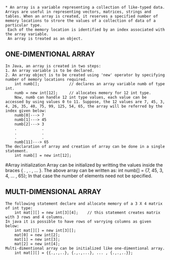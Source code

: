     * An array is a variable representing a collection of like-typed data. Arrays are useful in representing vectors, matrices, strings and tables. When an array is created, it reserves a specified number of memory locations to strore the values of a collection of data of a particular type. 
     Each of the memory location is identified by an index associated with the array variable.
     An array is treated as an object.
    
## ONE-DIMENTIONAL ARRAY
    In Java, an array is created in two steps:
    1. An array variable is to be declared.
    2. An array object is to be created using 'new' operator by specifying number of memory locations required.
        int numb[];             // declares an array variable numb of type int.
        numb = new int[12];     // allocates memory for 12 int type.
        Now, numb can handle 12 int type values, each value can be accessed by using values 0 to 11. Suppose, the 12 values are 7, 45, 3, 4, 26, 35, 40, 75, 99, 125, 54, 65, the array will be referred by the index given below:
        numb[0]---> 7
        numb[1]---> 45
        numb[2]---> 3
        .           .
        .           .
        .           .
        numb[11]---> 65
    The declaration of array and creation of array can be done in a single statement.
        int numb[] = new int[12];
  #Array initialization
        Array can be initialized by writting the values inside the braces { . , . , ... }. The above array can be written as:
        int numb[] = {7, 45, 3, 4, ... , 65};
        In that case the number of elements need not be specified.
        
## MULTI-DIMENSIONAL ARRAY
    The following statement declare and allocate memory of a 3 X 4 matrix of int type:
        int mat[][] = new int[3][4];    // this statement creates matrix with 3 rows and 4 columns.
    In java it is possible to have rows of varrying columns as given below:
        int mat[][] = new int[3][];
        mat[0] = new int[2];
        mat[1] = new int[3];
        mat[2] = new int[4];
    Multi-dimentional array can be initialized like one-dimentional array.
        int mat[][] = {{.,.,..}, {.,.,...}, ... , {.,.,..}};
        
        
        
